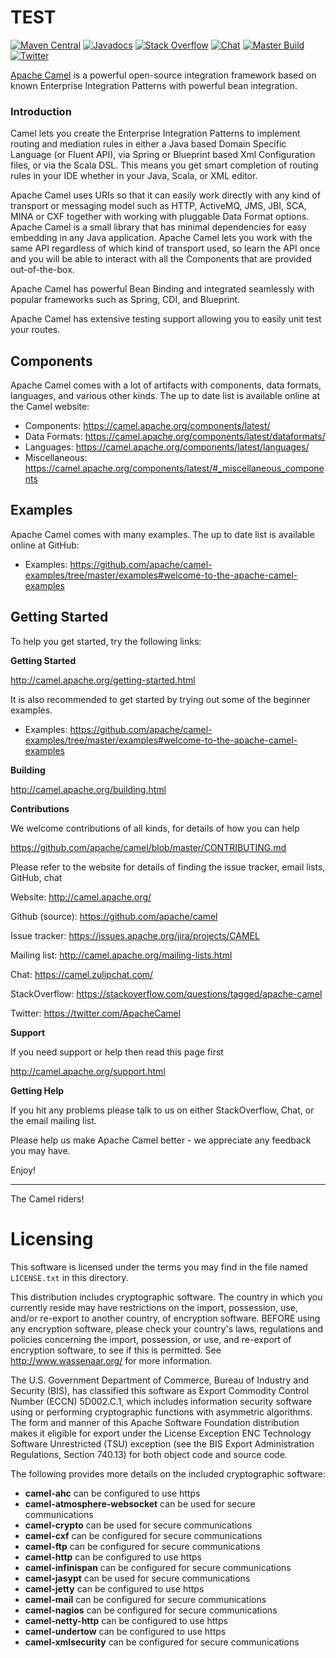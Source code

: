# TEST

[![Maven Central](https://maven-badges.herokuapp.com/maven-central/org.apache.camel/apache-camel/badge.svg?style=flat-square)](https://maven-badges.herokuapp.com/maven-central/org.apache.camel/apache-camel)
[![Javadocs](http://www.javadoc.io/badge/org.apache.camel/apache-camel.svg?color=brightgreen)](http://www.javadoc.io/doc/org.apache.camel/camel-core)
[![Stack Overflow](https://img.shields.io/:stack%20overflow-apache--camel-brightgreen.svg)](http://stackoverflow.com/questions/tagged/apache-camel)
[![Chat](https://img.shields.io/badge/zulip-join_chat-brightgreen.svg)](https://camel.zulipchat.com/)
[![Master Build](https://github.com/apache/camel/workflows/build/badge.svg)](https://github.com/apache/camel/actions?query=workflow%3A%22build%22)
[![Twitter](https://img.shields.io/twitter/follow/ApacheCamel.svg?label=Follow&style=social)](https://twitter.com/ApacheCamel)

[Apache Camel](http://camel.apache.org/) is a powerful open-source integration framework based on known
Enterprise Integration Patterns with powerful bean integration.

### Introduction

Camel lets you create the Enterprise Integration Patterns to implement routing
and mediation rules in either a Java based Domain Specific Language (or Fluent API),
via Spring or Blueprint based Xml Configuration files, or via the Scala DSL.
This means you get smart completion of routing rules in your IDE whether
in your Java, Scala, or XML editor.

Apache Camel uses URIs so that it can easily work directly with any kind of
transport or messaging model such as HTTP, ActiveMQ, JMS, JBI, SCA, MINA
or CXF together with working with pluggable Data Format options.
Apache Camel is a small library that has minimal dependencies for easy embedding
in any Java application. Apache Camel lets you work with the same API regardless
of which kind of transport used, so learn the API once and you will be able to
interact with all the Components that are provided out-of-the-box.

Apache Camel has powerful Bean Binding and integrated seamlessly with
popular frameworks such as Spring, CDI, and Blueprint.

Apache Camel has extensive testing support allowing you to easily
unit test your routes.

## Components

Apache Camel comes with a lot of artifacts with components, data formats, languages, and various other kinds.
The up to date list is available online at the Camel website:

* Components: <https://camel.apache.org/components/latest/>
* Data Formats: <https://camel.apache.org/components/latest/dataformats/>
* Languages: <https://camel.apache.org/components/latest/languages/>
* Miscellaneous: <https://camel.apache.org/components/latest/#_miscellaneous_components>

## Examples

Apache Camel comes with many examples.
The up to date list is available online at GitHub:

* Examples: <https://github.com/apache/camel-examples/tree/master/examples#welcome-to-the-apache-camel-examples>

## Getting Started

To help you get started, try the following links:

**Getting Started**

<http://camel.apache.org/getting-started.html>

It is also recommended to get started by trying out some of the beginner examples.

* Examples: <https://github.com/apache/camel-examples/tree/master/examples#welcome-to-the-apache-camel-examples>

**Building**

<http://camel.apache.org/building.html>

**Contributions**

We welcome contributions of all kinds, for details of how you can help

<https://github.com/apache/camel/blob/master/CONTRIBUTING.md>


Please refer to the website for details of finding the issue tracker, 
email lists, GitHub, chat

Website: <http://camel.apache.org/>

Github (source): <https://github.com/apache/camel>

Issue tracker: <https://issues.apache.org/jira/projects/CAMEL>

Mailing list: <http://camel.apache.org/mailing-lists.html>

Chat: <https://camel.zulipchat.com/>

StackOverflow: <https://stackoverflow.com/questions/tagged/apache-camel>

Twitter: <https://twitter.com/ApacheCamel>


**Support**

If you need support or help then read this page first

<http://camel.apache.org/support.html>

**Getting Help**

If you hit any problems please talk to us on either StackOverflow, Chat, or the email mailing list.

Please help us make Apache Camel better - we appreciate any feedback
you may have.

Enjoy!

-----------------
The Camel riders!

# Licensing

This software is licensed under the terms you may find in the file
named `LICENSE.txt` in this directory.

This distribution includes cryptographic software.  The country in
which you currently reside may have restrictions on the import,
possession, use, and/or re-export to another country, of
encryption software.  BEFORE using any encryption software, please
check your country's laws, regulations and policies concerning the
import, possession, or use, and re-export of encryption software, to
see if this is permitted.  See <http://www.wassenaar.org/> for more
information.

The U.S. Government Department of Commerce, Bureau of Industry and
Security (BIS), has classified this software as Export Commodity
Control Number (ECCN) 5D002.C.1, which includes information security
software using or performing cryptographic functions with asymmetric
algorithms.  The form and manner of this Apache Software Foundation
distribution makes it eligible for export under the License Exception
ENC Technology Software Unrestricted (TSU) exception (see the BIS
Export Administration Regulations, Section 740.13) for both object
code and source code.

The following provides more details on the included cryptographic
software:

* **camel-ahc** can be configured to use https
* **camel-atmosphere-websocket** can be used for secure communications
* **camel-crypto** can be used for secure communications
* **camel-cxf** can be configured for secure communications
* **camel-ftp** can be configured for secure communications
* **camel-http** can be configured to use https
* **camel-infinispan** can be configured for secure communications
* **camel-jasypt** can be used for secure communications
* **camel-jetty** can be configured to use https
* **camel-mail** can be configured for secure communications
* **camel-nagios** can be configured for secure communications
* **camel-netty-http** can be configured to use https
* **camel-undertow** can be configured to use https
* **camel-xmlsecurity** can be configured for secure communications
